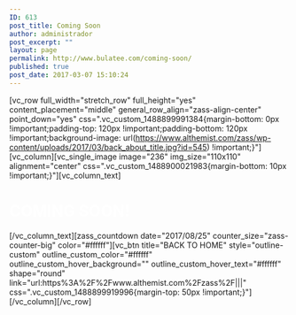 ```yaml
---
ID: 613
post_title: Coming Soon
author: administrador
post_excerpt: ""
layout: page
permalink: http://www.bulatee.com/coming-soon/
published: true
post_date: 2017-03-07 15:10:24
---
```

[vc_row full_width="stretch_row" full_height="yes" content_placement="middle" general_row_align="zass-align-center" point_down="yes" css=".vc_custom_1488899991384{margin-bottom: 0px !important;padding-top: 120px !important;padding-bottom: 120px !important;background-image: url(https://www.althemist.com/zass/wp-content/uploads/2017/03/back_about_title.jpg?id=545) !important;}"][vc_column][vc_single_image image="236" img_size="110x110" alignment="center" css=".vc_custom_1488900021983{margin-bottom: 10px !important;}"][vc_column_text]
<h1><span style="color: #ffffff;">COMING SOON!</span></h1>
[/vc_column_text][zass_countdown date="2017/08/25" counter_size="zass-counter-big" color="#ffffff"][vc_btn title="BACK TO HOME" style="outline-custom" outline_custom_color="#ffffff" outline_custom_hover_background="" outline_custom_hover_text="#ffffff" shape="round" link="url:https%3A%2F%2Fwww.althemist.com%2Fzass%2F|||" css=".vc_custom_1488899919996{margin-top: 50px !important;}"][/vc_column][/vc_row]